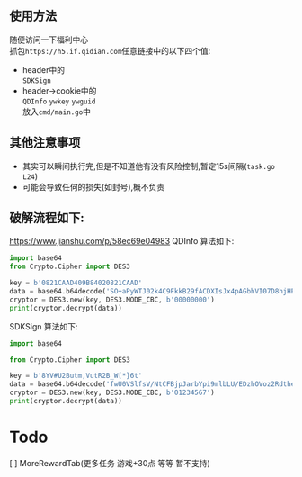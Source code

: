 ## 使用方法
随便访问一下福利中心  
抓包`https://h5.if.qidian.com`任意链接中的以下四个值:  
+ header中的  
  `SDKSign`
+ header->cookie中的  
  `QDInfo`
  `ywkey` 
  `ywguid`   
放入`cmd/main.go`中
## 其他注意事项
+ 其实可以瞬间执行完,但是不知道他有没有风险控制,暂定15s间隔(`task.go L24`)
+ 可能会导致任何的损失(如封号),概不负责
## 破解流程如下:
https://www.jianshu.com/p/58ec69e04983
QDInfo 算法如下:
```python
import base64
from Crypto.Cipher import DES3

key = b'0821CAAD409B84020821CAAD'
data = base64.b64decode('SO+aPyWTJ02k4C9FkkB29fACDXIsJx4pAGbhVI07D8hjHPOEsCFgpJ99gS3kYIjunO+UrcWbhPgIlUSo3XxdoisFnouWF80qfP+9nYAPZWuWE/x7ukJhxq8DEJW+n90UAoC6t3e9KFYaJ/yFFUfggDVS6xpzIkTxCCDps2WxRBcdvOXoA5I5/i3jrw8wJqw0DmbxzkSOoKB1T5VHx/VjWCoYTuW8fA5DlGMQL+4lQldYUANNM1Aarp6oD16p7Rqc9JpGyHOOnKF3tDxv8vGv0ElZszGBKKqK70o3d0OzvfmgFhyXErR92g==')
cryptor = DES3.new(key, DES3.MODE_CBC, b'00000000')
print(cryptor.decrypt(data))
```
SDKSign 算法如下:
```python
import base64

from Crypto.Cipher import DES3

key = b'8YV#U2Butm,VutR2B_W[*}6t'
data = base64.b64decode('fwU0VSlfsV/NtCFBjpJarbYpi9mlbLU/EDzhOVoz2RdtheX+SLpjTy8L2+gA InschgJSs1O5vbtFpSZ6+GPI8iEd6QhtwlTz8ODKLNM1r+aH0A8sY5+lP6la DPt/GpDgPvW5ZvKHiqnIqFEJHRoPYEshR2+cAq03JfcYLPvSfE7DpuHLVA2F mRtLGCdVWmTujc/5Lb+/Cmk=')
cryptor = DES3.new(key, DES3.MODE_CBC, b'01234567')
print(cryptor.decrypt(data))
```
# Todo
[ ] MoreRewardTab(更多任务 游戏+30点 等等  暂不支持)

